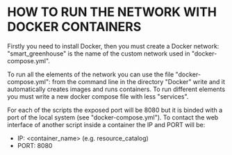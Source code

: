 # HOW TO RUN THE NETWORK WITH DOCKER CONTAINERS

Firstly you need to install Docker, then you must create a Docker network: <docker network create smart_greenhouse>
"smart_greenhouse" is the name of the custom network used in "docker-compose.yml".

To run all the elements of the network you can use the file "docker-compose.yml": from the command line in the directory "Docker" write <docker-compose up> and it automatically creates images and runs containers.
To run different elements you must write a new docker compose file with less "services".

For each of the scripts the exposed port will be 8080 but it is binded with a port of the local system (see "docker-compose.yml").
To contact the web interface of another script inside a container the IP and PORT will be:
- IP: <container_name> (e.g. resource_catalog)
- PORT: 8080

